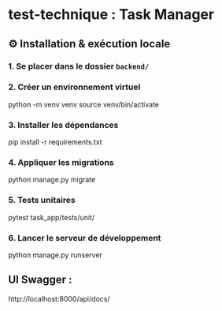 # test-technique : Task Manager

## ⚙️ Installation & exécution locale

### 1. Se placer dans le dossier `backend/`
### 2. Créer un environnement virtuel
python -m venv venv
source venv/bin/activate
### 3. Installer les dépendances
pip install -r requirements.txt
### 4. Appliquer les migrations
python manage.py migrate
### 5. Tests unitaires
pytest task_app/tests/unit/
### 6. Lancer le serveur de développement
python manage.py runserver

## UI Swagger : 
http://localhost:8000/api/docs/

